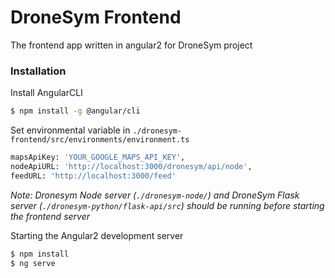 # DroneSym Frontend

The frontend app written in angular2 for DroneSym project

### Installation

Install AngularCLI

```sh
$ npm install -g @angular/cli
```
Set environmental variable in `./dronesym-frontend/src/environments/environment.ts`

```sh
mapsApiKey: 'YOUR_GOOGLE_MAPS_API_KEY',
nodeApiURL: 'http://localhost:3000/dronesym/api/node',
feedURL: 'http://localhost:3000/feed'
```
_Note: Dronesym Node server (`./dronesym-node/`) and DroneSym Flask server (`./dronesym-python/flask-api/src`) should be running before starting the frontend server_

Starting the Angular2 development server

```sh
$ npm install
$ ng serve
```
